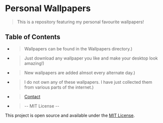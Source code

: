 # Personal Wallpapers
> This is a repository featuring my personal favourite wallpapers!



## Table of Contents
* >Wallpapers can be found in the Wallpapers directory.)
* >Just download any wallpaper you like and make your desktop look amazing!)
* >New wallpapers are added almsot every alternate day.)
* >I do not own any of these wallpapers. I have just collected them from various parts of the internet.)
* >[Contact](#code.relatrino@gmail.com)
* >-- MIT License --



This project is open source and available under the [MIT License]().



